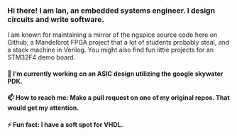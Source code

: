 ### Hi there! I am Ian, an embedded systems engineer. I design circuits and write software.

I am known for maintaining a mirror of the ngspice source code here on Github, a Mandelbrot FPGA project that a lot of students probably steal, and a stack machine in Verilog. You might also find fun little projects for an STM32F4 demo board.

#### 🔭 I’m currently working on an ASIC design utilizing the google skywater PDK.

#### 📫 How to reach me: Make a pull request on one of my original repos. That would get my attention.

#### ⚡ Fun fact: I have a soft spot for VHDL.
<!--
**imr/imr** is a ✨ _special_ ✨ repository because its `README.md` (this file) appears on your GitHub profile.

Here are some ideas to get you started:

- 🔭 I’m currently working on ...
- 🌱 I’m currently learning ...
- 👯 I’m looking to collaborate on ...
- 🤔 I’m looking for help with ...
- 💬 Ask me about ...
- 📫 How to reach me: ...
- 😄 Pronouns: ...
- ⚡ Fun fact: ...
-->
